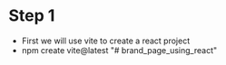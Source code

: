 # Step 1
- First we will use vite to create a react project
- npm create vite@latest
"# brand_page_using_react" 
